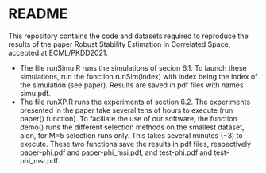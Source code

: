 # README #

This repository contains the code and datasets required to reproduce the results of the paper Robust Stability Estimation in Correlated Space, accepted at ECML/PKDD2021.


* The file runSimu.R runs the simulations of secion 6.1. To launch these simulations, run the function runSim(index) with index being the index of the simulation (see paper). Results are saved in pdf files with names simu<INDEX>.pdf.
* The file runXP.R runs the experiments of section 6.2. The experiments presented in the paper take several tens of hours to execute (run paper() function). To faciliate the use of our software, the function demo() runs the different selection methods on the smallest dataset, alon, for M=5 selection runs only. This takes several minutes (~3) to execute. These two functions save the results in pdf files, respectively paper-phi.pdf and paper-phi_msi.pdf, and test-phi.pdf and test-phi_msi.pdf.

